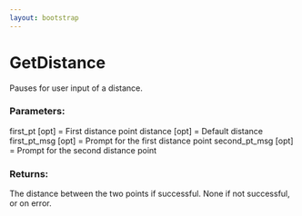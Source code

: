 ```yaml
---
layout: bootstrap
---
```


# GetDistance

Pauses for user input of a distance.
          

### Parameters:

first_pt [opt] = First distance point
distance [opt] = Default distance
first_pt_msg [opt] = Prompt for the first distance point
second_pt_msg [opt] = Prompt for the second distance point
        

### Returns:


The distance between the two points if successful.
None if not successful, or on error.
        


